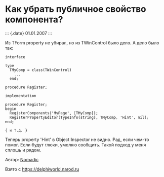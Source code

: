 Как убрать публичное свойство компонента?
=========================================

::: {.date}
01.01.2007
:::

Из TForm property не убиpал, но из TWinControl было дело. А дело было
так:

    interface
     
    type
      TMyComp = class(TWinControl)
        ...
      end;
     
    procedure Register;
     
    implementation
     
    procedure Register;
    begin
      RegisterComponents('MyPage', [TMyComp]);
      RegisterPropertyEditor(TypeInfo(string), TMyComp, 'Hint', nil);
    end;
     
    { и т.д. }

Тепеpь property \'Hint\' в Object Inspector не видно. Рад, если чем-то
помог. Если будут глюки, умоляю сообщить. Такой подход у меня сплошь и
pядом.

Автор: [Nomadic](mailto:Nomadic@newmail.ru)

Взято с <https://delphiworld.narod.ru>
